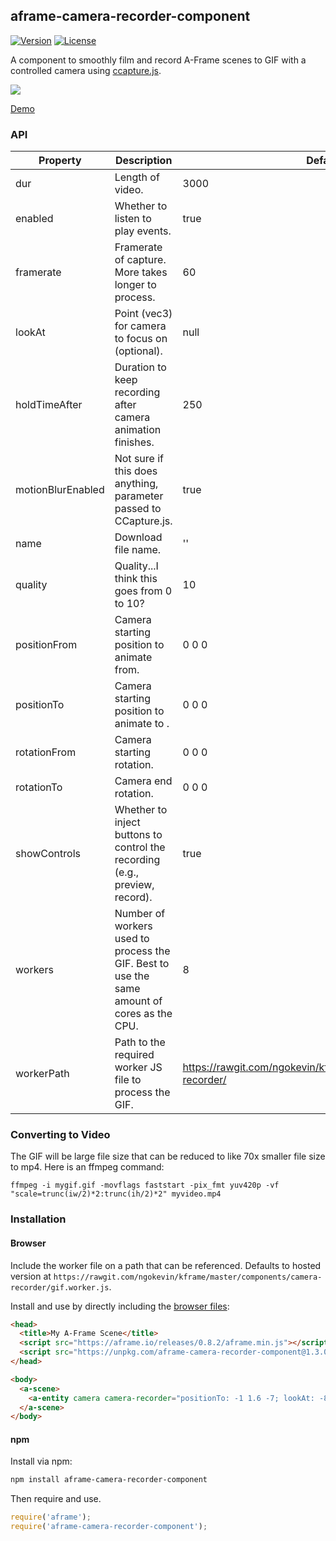 ## aframe-camera-recorder-component

[![Version](http://img.shields.io/npm/v/aframe-camera-recorder-component.svg?style=flat-square)](https://npmjs.org/package/aframe-camera-recorder-component)
[![License](http://img.shields.io/npm/l/aframe-camera-recorder-component.svg?style=flat-square)](https://npmjs.org/package/aframe-camera-recorder-component)

A component to smoothly film and record A-Frame scenes to GIF with a controlled
camera using [ccapture.js](https://github.com/spite/ccapture.js/).

![](https://user-images.githubusercontent.com/674727/42717535-8f4f1896-86b6-11e8-9093-0cdeaa3c5557.gif)

[Demo](https://ngokevin.github.io/kframe/components/camera-recorder/)

### API

| Property          | Description                                                                                 | Default Value                                                         |
| --------          | -----------                                                                                 | -------------                                                         |
| dur               | Length of video.                                                                            | 3000                                                                  |
| enabled           | Whether to listen to play events.                                                           | true                                                                  |
| framerate         | Framerate of capture. More takes longer to process.                                         | 60                                                                    |
| lookAt            | Point (vec3) for camera to focus on (optional).                                             | null                                                                  |
| holdTimeAfter     | Duration to keep recording after camera animation finishes.                                 | 250                                                                   |
| motionBlurEnabled | Not sure if this does anything, parameter passed to CCapture.js.                            | true                                                                  |
| name              | Download file name.                                                                         | ''                                                                    |
| quality           | Quality...I think this goes from 0 to 10?                                                   | 10                                                                    |
| positionFrom      | Camera starting position to animate from.                                                   | 0 0 0                                                                 |
| positionTo        | Camera starting position to animate to .                                                    | 0 0 0                                                                 |
| rotationFrom      | Camera starting rotation.                                                                   | 0 0 0                                                                 |
| rotationTo        | Camera end rotation.                                                                        | 0 0 0                                                                 |
| showControls      | Whether to inject buttons to control the recording (e.g., preview, record).                 | true                                                                  |
| workers           | Number of workers used to process the GIF. Best to use the same amount of cores as the CPU. | 8                                                                     |
| workerPath        | Path to the required worker JS file to process the GIF.                                     | https://rawgit.com/ngokevin/kframe/master/components/camera-recorder/ |

### Converting to Video

The GIF will be large file size that can be reduced to like 70x smaller file
size to mp4. Here is an ffmpeg command:

`ffmpeg -i mygif.gif -movflags faststart -pix_fmt yuv420p -vf "scale=trunc(iw/2)*2:trunc(ih/2)*2" myvideo.mp4`

### Installation

#### Browser

Include the worker file on a path that can be referenced. Defaults to hosted version
at `https://rawgit.com/ngokevin/kframe/master/components/camera-recorder/gif.worker.js`.

Install and use by directly including the [browser files](dist):

```html
<head>
  <title>My A-Frame Scene</title>
  <script src="https://aframe.io/releases/0.8.2/aframe.min.js"></script>
  <script src="https://unpkg.com/aframe-camera-recorder-component@1.3.0/dist/aframe-camera-recorder-component.min.js"></script>
</head>

<body>
  <a-scene>
    <a-entity camera camera-recorder="positionTo: -1 1.6 -7; lookAt: -8 5 8" position="5 1.6 0"></a-entity>
  </a-scene>
</body>
```

#### npm

Install via npm:

```bash
npm install aframe-camera-recorder-component
```

Then require and use.

```js
require('aframe');
require('aframe-camera-recorder-component');
```
